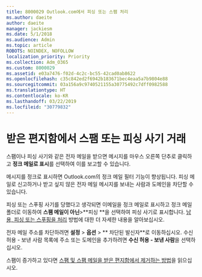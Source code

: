 ```yaml
---
title: 8000029 Outlook.com에서 피싱 또는 스팸 처리
ms.author: daeite
author: daeite
manager: jackiesm
ms.date: 5/1/2018
ms.audience: Admin
ms.topic: article
ROBOTS: NOINDEX, NOFOLLOW
localization_priority: Priority
ms.collection: Adm_O365
ms.custom: 8000029
ms.assetid: e03a7476-f02d-4c2c-bc55-42cad0ab8622
ms.openlocfilehash: c35c842ed2f6942b183671bec4eaa5a7b9804e88
ms.sourcegitcommit: 03a156a9c9740521155a30775492c7dff0982588
ms.translationtype: HT
ms.contentlocale: ko-KR
ms.lasthandoff: 03/22/2019
ms.locfileid: "30779832"
---
```

# <a name="deal-with-spam-or-phishing-scams-in-your-inbox"></a>받은 편지함에서 스팸 또는 피싱 사기 거래

스팸이나 피싱 사기와 같은 전자 메일을 받으면 메시지를 마우스 오른쪽 단추로 클릭하고 **정크 메일로 표시**를 선택하여 이를 보고할 수 있습니다. 
  
메시지를 정크로 표시하면 Outlook.com의 정크 메일 필터 기능이 향상됩니다. 피싱 메일로 신고하거나 받고 싶지 않은 전자 메일 메시지를 보내는 사람과 도메인을 차단할 수 있습니다.
  
피싱 또는 스푸핑 사기를 당했다고 생각되면 이메일을 정크 메일로 표시하고 정크 메일 폴더로 이동하여 **스팸 메일이 아닌**\>**피싱 **을 선택하여 피싱 사기로 표시합니다. [남용, 피싱 또는 스푸핑을 처리](https://go.microsoft.com/fwlink/p/?linkid=873139) 방법에 대한 더 자세한 내용을 알아보십시오.
  
전자 메일 주소를 차단하려면 **설정** \> **옵션** \> ** 차단된 발신자**로 이동하십시오. 수신 허용 - 보낸 사람 목록에 주소 또는 도메인을 추가하려면 **수신 허용 - 보낸 사람**을 선택하십시오. 
  
스팸이 증가하고 있다면 [스팸 및 스팸 메일을 받은 편지함에서 제거하는 방법](https://go.microsoft.com/fwlink/p/?linkid=873140)을 읽으십시오.
  

